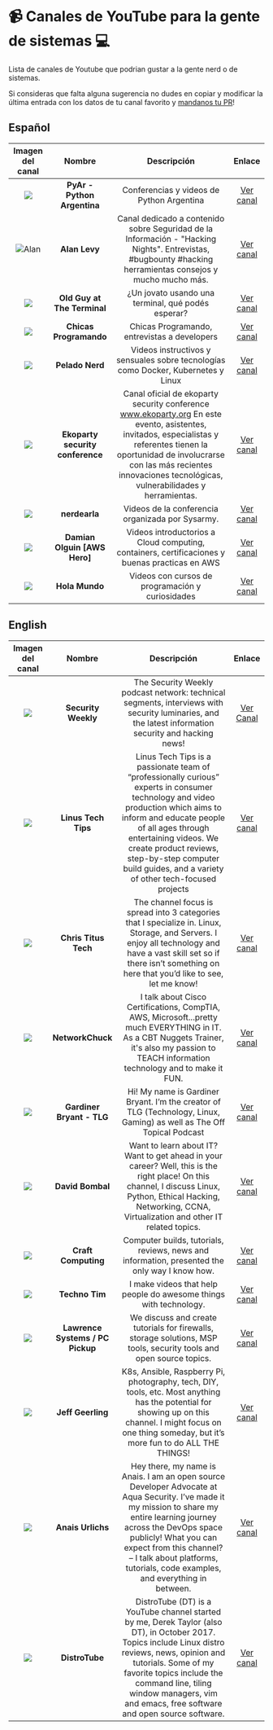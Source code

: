 # 📹 Canales de YouTube  para la gente de sistemas 💻

Lista de canales de Youtube que podrian gustar a la gente nerd o de sistemas.

Si consideras que falta alguna sugerencia no dudes en copiar y modificar la última entrada con los datos de tu canal favorito y [mandanos tu PR](https://github.com/firstcontributions/first-contributions/blob/main/translations/README.es.md)!

## Español 

| **Imagen del canal** | **Nombre** | **Descripción** | **Enlace** |
|:--------:| :---------: | :----------: | :--------:|
|  ![](https://yt3.ggpht.com/ytc/AMLnZu_CnBzlZFN_IHe9wkA8WGojJbcTahR28xFVUY0F=s176-c-k-c0x00ffffff-no-rj-mo) |**PyAr - Python Argentina**| Conferencias y videos de Python Argentina | [Ver canal](https://www.youtube.com/channel/UCjYLIv07fw21w0uIAtUMnNA/) |
| ![Alan](https://yt3.ggpht.com/ytc/AMLnZu9fEFPTwTjFOrzWy0lt9iKFcnP8flZJ3OT0N4OSKA=s176-c-k-c0x00ffffff-no-rj-mo) |**Alan Levy** | Canal dedicado a contenido sobre Seguridad de la Información - "Hacking Nights". Entrevistas, #bugbounty #hacking herramientas consejos y mucho mucho más. | [Ver canal](https://www.youtube.com/c/AlanLevy-ElMago)|
| ![](https://yt3.ggpht.com/ytc/AMLnZu_zUka2HwUNd62HwrFWebH9yzFKCvmTiqoNYjU=s88-c-k-c0x00ffffff-no-rj) | **Old Guy at The Terminal** |  ¿Un jovato usando una terminal, qué podés esperar? | [Ver canal](https://www.youtube.com/c/OldGuyatTheTerminal) | 
| ![](https://yt3.ggpht.com/ytc/AMLnZu_RI3QAbnlFbLveg03444_qUXQwgBxc3yk1is3L=s88-c-k-c0x00ffffff-no-rj)| **Chicas Programando** | Chicas Programando, entrevistas a developers | [Ver canal](https://www.youtube.com/c/ChicasProgramando) |
| ![](https://yt3.ggpht.com/TD0Bbfq-jnVWBNnOySWIoOp3AqPeZtGMjtHbo_UCeGseY0A70fUAeIbsETO0mmAfJu3pcSYonA=s176-c-k-c0x00ffffff-no-rj-mo)| **Pelado Nerd** | Videos instructivos y sensuales sobre tecnologías como Docker, Kubernetes y Linux | [Ver canal](https://www.youtube.com/c/PeladoNerd) |
| ![](https://yt3.ggpht.com/mVbOuvFlN7OqrazmgwfSSUGfJL-1hbKdoxzdAeJadE49zR8jFT_ImxZ5m2RdtvhTIJ1yYMJVT2I=s88-c-k-c0x00ffffff-no-rj) | **Ekoparty security conference** | Canal oficial de ekoparty security conference www.ekoparty.org En este evento, asistentes, invitados, especialistas y referentes tienen la oportunidad de involucrarse con las más recientes innovaciones tecnológicas, vulnerabilidades y herramientas. | [Ver canal](https://www.youtube.com/c/EkopartyConference)|
| ![](https://yt3.ggpht.com/c8cUZCGiVJOSi-cPi4wRTE1tO4LzDc-ydmVFSp6x6icLtVE9eMJfXTTyItRPOzP1JS6G2Ip0=s176-c-k-c0x00ffffff-no-rj-mo) | **nerdearla** | Videos de la conferencia organizada por Sysarmy. | [Ver canal](https://www.youtube.com/c/nerdearla)|
| ![](https://yt3.ggpht.com/DMbSPOPMiSC1mx96KXQtuOCOVpljifDWE7-la2FSFi4FXybNvev3FLq20vPeyOEUr64XJbQI=s176-c-k-c0x00ffffff-no-rj-mo) |**Damian Olguin [AWS Hero]** | Videos introductorios a Cloud computing, containers, certificaciones y buenas practicas en AWS| [Ver canal](https://www.youtube.com/c/DamianOlguinAWSHERO) |
| ![](https://yt3.ggpht.com/Z69fhRL9_OaXsDz-XsCUe2sGIqU7G1F5Mwl0PwlBsx_ll13K0nLb47q7_RMen7NHvzMVDgd2=s176-c-k-c0x00ffffff-no-rj-mo) | **Hola Mundo** | Videos con cursos de programación y curiosidades | [Ver canal](https://www.youtube.com/c/HolaMundoDev)|

## English

| **Imagen del canal** | **Nombre** | **Descripción** | **Enlace** |
|:--------:| :---------: | :----------: | :--------:|
| ![](https://yt3.ggpht.com/ytc/AMLnZu9y-Q99uFCu1_JUjYc_DqmhqEws2H0fFAHHefHrhA=s88-c-k-c0x00ffffff-no-rj) | **Security Weekly** | The Security Weekly podcast network: technical segments, interviews with security luminaries, and the latest information security and hacking news! | [Ver Canal](https://www.youtube.com/c/SecurityWeekly) |
| ![](https://yt3.ggpht.com/ytc/AMLnZu_qOpMK0tGNMCnReaXVp4ZvmNEIXn9eKeBGA_x-wQ=s176-c-k-c0x00ffffff-no-rj-mo) | **Linus Tech Tips**| Linus Tech Tips is a passionate team of “professionally curious” experts in consumer technology and video production which aims to inform and educate people of all ages through entertaining videos. We create product reviews, step-by-step computer build guides, and a variety of other tech-focused projects | [Ver canal](https://www.youtube.com/c/LinusTechTips) |
| ![](https://yt3.ggpht.com/spnRFOZVkLE5r3C9qCzkqTnbFlJTR4ILjz9EsT7-vdA8TzsI-RAGA4N26YKgHYjP1VUOzldl5og=s176-c-k-c0x00ffffff-no-rj-mo) | **Chris Titus Tech** | The channel focus is spread into 3 categories that I specialize in. Linux, Storage, and Servers. I enjoy all technology and have a vast skill set so if there isn’t something on here that you’d like to see, let me know! | [Ver canal](https://www.youtube.com/c/ChrisTitusTech) |
| ![](https://yt3.ggpht.com/ytc/AMLnZu_fG-i4GM3kKAMH6sVHs_dwObZVgPmvTcr7njfiTw=s176-c-k-c0x00ffffff-no-rj-mo) | **NetworkChuck** | I talk about Cisco Certifications, CompTIA, AWS, Microsoft...pretty much EVERYTHING in IT. As a CBT Nuggets Trainer, it's also my passion to TEACH information technology and to make it FUN. | [Ver canal](https://www.youtube.com/c/NetworkChuck) |
| ![](https://yt3.ggpht.com/DQ75sX0B3_6W-5tGtDFauXoqIzt-11sJ8LYL6-nMwPW20_J-_oLJw_hy3mu2kYf4QCiKCdjtjw=s176-c-k-c0x00ffffff-no-rj-mo) | **Gardiner Bryant - TLG** | Hi! My name is Gardiner Bryant. I’m the creator of TLG (Technology, Linux, Gaming) as well as The Off Topical Podcast | [Ver canal](https://www.youtube.com/c/GardinerBryant) |
| ![](https://yt3.ggpht.com/ZeokXdjeXW_6CpcChqvVBEBcHoJ9TAaLTnQj8yT942LLV8afhmUv6zLtqzbNS1uPnernj3SPshA=s176-c-k-c0x00ffffff-no-rj-mo) | **David Bombal** | Want to learn about IT? Want to get ahead in your career? Well, this is the right place! On this channel, I discuss Linux, Python, Ethical Hacking, Networking, CCNA, Virtualization and other IT related topics. | [Ver canal](https://www.youtube.com/c/DavidBombal) |
| ![](https://yt3.ggpht.com/ytc/AMLnZu8kR6vZ8qoUi92kLaDAPVslPuFBCOtOp6YBrAs1OA=s176-c-k-c0x00ffffff-no-rj-mo) | **Craft Computing** | Computer builds, tutorials, reviews, news and information, presented the only way I know how. | [Ver canal](https://www.youtube.com/c/CraftComputing) |
| ![](https://yt3.ggpht.com/ytc/AMLnZu9pA6ToIwigYSCMZ_OFVx3cT12BPm7ghsrP4woWsg=s176-c-k-c0x00ffffff-no-rj-mo) | **Techno Tim** | I make videos that help people do awesome things with technology. | [Ver canal](https://www.youtube.com/c/TechnoTimLive) |
| ![](https://yt3.ggpht.com/ytc/AMLnZu9VzI6NyNuZrl-vf-BR14A9cCBbpXeN_AKapVUNCw=s176-c-k-c0x00ffffff-no-rj-mo) | **Lawrence Systems / PC Pickup** | We discuss and create tutorials for firewalls, storage solutions, MSP tools, security tools and open source topics. | [Ver canal](https://www.youtube.com/user/TheTecknowledge) |
| ![](https://yt3.ggpht.com/ytc/AMLnZu9NqX7ox0cpmGoHLX6uU_AGHm9y9rcOXar52TppzA=s176-c-k-c0x00ffffff-no-rj-mo) | **Jeff Geerling** | K8s, Ansible, Raspberry Pi, photography, tech, DIY, tools, etc. Most anything has the potential for showing up on this channel. I might focus on one thing someday, but it’s more fun to do ALL THE THINGS! | [Ver canal](https://www.youtube.com/c/JeffGeerling) |
| ![](https://yt3.ggpht.com/PfY46o5sC8cP5AplIZyvyM6wRw1nt0ItAUuaUgX5l4Y1YN_0aeRJT4wo1uoQel8ai0hlGM5tEw=s176-c-k-c0x00ffffff-no-rj-mo) | **Anais Urlichs** | Hey there, my name is Anais. I am an open source Developer Advocate at Aqua Security. I’ve made it my mission to share my entire learning journey across the DevOps space publicly! What you can expect from this channel? – I talk about platforms, tutorials, code examples, and everything in between. | [Ver canal](https://www.youtube.com/c/AnaisUrlichs) |
| ![](https://yt3.ggpht.com/3aTiR8-i48HnwXZKBacKe_niYg1zmIH2BFv_OqQotxqu3eurYH64sKF2YITmj41Y1p5iPYdaLQ=s176-c-k-c0x00ffffff-no-rj-mo) | **DistroTube** | DistroTube (DT) is a YouTube channel started by me, Derek Taylor (also DT), in October 2017. Topics include Linux distro reviews, news, opinion and tutorials. Some of my favorite topics include the command line, tiling window managers, vim and emacs, free software and open source software. | [Ver canal](https://www.youtube.com/c/DistroTube) | 
